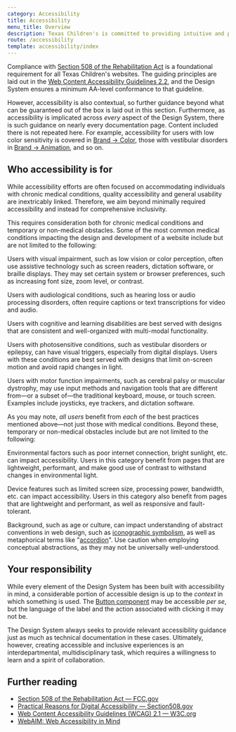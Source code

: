 ```yaml
---
category: Accessibility
title: Accessibility
menu_title: Overview
description: Texas Children's is committed to providing intuitive and pleasant digital experiences to users of diverse abilities and backgrounds.
route: /accessibility
template: accessibility/index
---
```


Compliance with [Section 508 of the Rehabilitation Act](https://www.section508.gov/) is a foundational requirement for all Texas Children's websites. The guiding principles are laid out in the [Web Content Accessibility Guidelines 2.2](https://www.w3.org/TR/WCAG22/), and the Design System ensures a minimum AA-level conformance to that guideline.

However, accessibility is also contextual, so further guidance beyond what can be guaranteed out of the box is laid out in this section. Furthermore, as accessibility is implicated across *every* aspect of the Design System, there is such guidance on nearly every documentation page. Content included there is not repeated here. For example, accessibility for users with low color sensitivity is covered in [Brand &rarr; Color](/brand/color), those with vestibular disorders in [Brand &rarr; Animation](/brand/animation), and so on.

## Who accessibility is for
While accessibility efforts are often focused on accommodating individuals with chronic medical conditions, quality accessibility and general usability are inextricably linked. Therefore, we aim beyond minimally required accessibility and instead for comprehensive inclusivity.

This requires consideration both for chronic medical conditions and temporary or non-medical obstacles. Some of the most common medical conditions impacting the design and development of a website include but are not limited to the following:

<tcds-accordion>
  <tcds-accordion-section label="Visual impairment">
    <p>
      Users with visual impairment, such as low vision or color perception, often use assistive technology such as screen readers, dictation software, or braille displays. They may set certain system or browser preferences, such as increasing font size, zoom level, or contrast.
    </p>
  </tcds-accordion-section>
  <tcds-accordion-section label="Audiological conditions">
    <p>Users with audiological conditions, such as hearing loss or audio processing disorders, often require captions or text transcriptions for video and audio.</p>
  </tcds-accordion-section>
  <tcds-accordion-section label="Cognitive and learning disabilities">
    <p>Users with cognitive and learning disabilities are best served with designs that are consistent and well-organized with multi-modal functionality.</p>
  </tcds-accordion-section>
  <tcds-accordion-section label="Photosensitive conditions">
    <p>Users with photosensitive conditions, such as vestibular disorders or epilepsy, can have visual triggers, especially from digital displays. Users with these conditions are best served with designs that limit on-screen motion and avoid rapid changes in light.</p>
  </tcds-accordion-section>
  <tcds-accordion-section label="Motor function impairments">
    <p>Users with motor function impairments, such as cerebral palsy or muscular dystrophy, may use input methods and navigation tools that are different from—or a subset of—the traditional keyboard, mouse, or touch screen. Examples include joysticks, eye trackers, and dictation software.</p>
  </tcds-accordion-section>
</tcds-accordion>

As you may note, *all users* benefit from *each* of the best practices mentioned above—not just those with medical conditions. Beyond these, temporary or non-medical obstacles include but are not limited to the following:

<tcds-accordion>
  <tcds-accordion-section label="Environmental factors">
    <p>Environmental factors such as poor internet connection, bright sunlight, etc. can impact accessibility. Users in this category benefit from pages that are lightweight, performant, and make good use of contrast to withstand changes in environmental light.</p>
  </tcds-accordion-section>
  <tcds-accordion-section label="Device capability">
    <p>Device features such as limited screen size, processing power, bandwidth, etc. can impact accessibility. Users in this category also benefit from pages that are lightweight and performant, as well as responsive and fault-tolerant.</p>
  </tcds-accordion-section>
  <tcds-accordion-section label="Background">
    <p>Background, such as age or culture, can impact understanding of abstract conventions in web design, such as <a href="/brand/icons">iconographic symbolism</a>, as well as metaphorical terms like "<a href="/components/accordion">accordion</a>". Use caution when employing conceptual abstractions, as they may not be universally well-understood.</p>
  </tcds-accordion-section>
</tcds-accordion>

## Your responsibility
While every element of the Design System has been built with accessibility in mind, a considerable portion of accessible design is up to the *context* in which something is used. The [Button component](/components/button) may be accessible *per se*, but the language of the label and the action associated with clicking it may not be.

The Design System always seeks to provide relevant accessibility guidance just as much as technical documentation in these cases. Ultimately, however, creating accessible and inclusive experiences is an interdepartmental, multidisciplinary task, which requires a willingness to learn and a spirit of collaboration.

## Further reading
* [Section 508 of the Rehabilitation Act — FCC.gov](https://www.fcc.gov/general/section-508-rehabilitation-act)
* [Practical Reasons for Digital Accessibility — Section508.gov](https://www.section508.gov/manage/benefits-of-accessibility/)
* [Web Content Accessibility Guidelines (WCAG) 2.1 — W3C.org](https://www.w3.org/TR/WCAG21/)
* [WebAIM: Web Accessibility in Mind](https://webaim.org/)